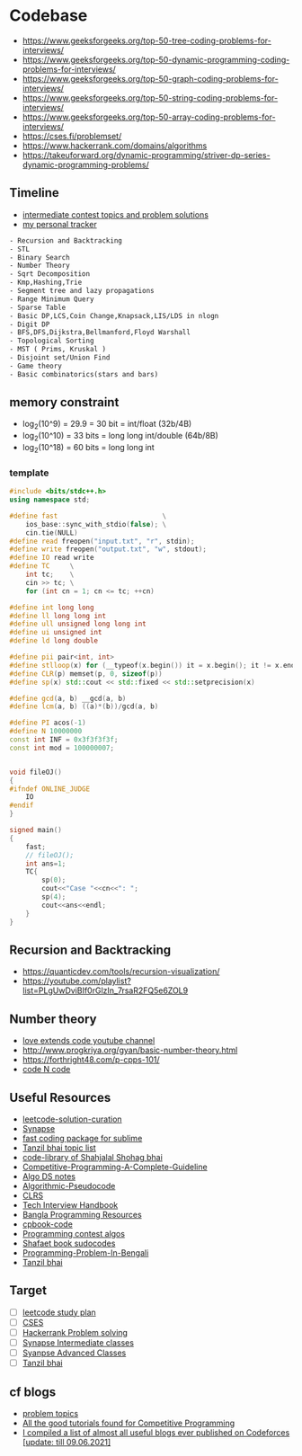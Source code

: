# Codebase

- https://www.geeksforgeeks.org/top-50-tree-coding-problems-for-interviews/
- https://www.geeksforgeeks.org/top-50-dynamic-programming-coding-problems-for-interviews/
- https://www.geeksforgeeks.org/top-50-graph-coding-problems-for-interviews/
- https://www.geeksforgeeks.org/top-50-string-coding-problems-for-interviews/
- https://www.geeksforgeeks.org/top-50-array-coding-problems-for-interviews/
- https://cses.fi/problemset/
- https://www.hackerrank.com/domains/algorithms
- https://takeuforward.org/dynamic-programming/striver-dp-series-dynamic-programming-problems/



## Timeline

- [intermediate contest topics and problem solutions](https://docs.google.com/spreadsheets/d/1HML2NaADcbG79nyJ9odDd_4UVLFQiKhfNsuCT3Gwj-o/edit#gid=0)
- [my personal tracker](https://docs.google.com/spreadsheets/d/1T1JZS4NY13G94eeBvd84uVNXbLdUPBP3NR1ePT6zbPY/edit#gid=209066802)

```txt
- Recursion and Backtracking
- STL
- Binary Search
- Number Theory
- Sqrt Decomposition
- Kmp,Hashing,Trie
- Segment tree and lazy propagations
- Range Minimum Query
- Sparse Table
- Basic DP,LCS,Coin Change,Knapsack,LIS/LDS in nlogn
- Digit DP
- BFS,DFS,Dijkstra,Bellmanford,Floyd Warshall
- Topological Sorting
- MST ( Prims, Kruskal )
- Disjoint set/Union Find
- Game theory
- Basic combinatorics(stars and bars)
```

## memory constraint 
- log<sub>2</sub>(10^9) = 29.9 = 30 bit = int/float (32b/4B)
- log<sub>2</sub>(10^10) = 33 bits = long long int/double (64b/8B) 
- log<sub>2</sub>(10^18) = 60 bits = long long int

### template

```cpp
#include <bits/stdc++.h>
using namespace std;

#define fast                          \
    ios_base::sync_with_stdio(false); \
    cin.tie(NULL)
#define read freopen("input.txt", "r", stdin);
#define write freopen("output.txt", "w", stdout);
#define IO read write
#define TC     \
    int tc;    \
    cin >> tc; \
    for (int cn = 1; cn <= tc; ++cn)

#define int long long
#define ll long long int
#define ull unsigned long long int
#define ui unsigned int
#define ld long double

#define pii pair<int, int>
#define stlloop(x) for (__typeof(x.begin()) it = x.begin(); it != x.end(); it++)
#define CLR(p) memset(p, 0, sizeof(p))
#define sp(x) std::cout << std::fixed << std::setprecision(x)

#define gcd(a, b) __gcd(a, b)
#define lcm(a, b) ((a)*(b))/gcd(a, b)

#define PI acos(-1)
#define N 10000000
const int INF = 0x3f3f3f3f;
const int mod = 100000007;


void fileOJ()
{
#ifndef ONLINE_JUDGE
    IO
#endif
}

signed main()
{
    fast;
    // fileOJ();
    int ans=1;
    TC{
        sp(0);
        cout<<"Case "<<cn<<": ";
        sp(4);
        cout<<ans<<endl;
    }
}

```

## Recursion and Backtracking

- <https://quanticdev.com/tools/recursion-visualization/>
- <https://youtube.com/playlist?list=PLgUwDviBIf0rGlzIn_7rsaR2FQ5e6ZOL9>

## Number theory

- [love extends code youtube channel](https://www.youtube.com/watch?v=0T1-IjBM9jA&list=PLgLCjVh3O6Si82JG4dSp6iSQQnXBM3wjT&index=1&ab_channel=LoveExtendsCode)
- <http://www.progkriya.org/gyan/basic-number-theory.html>
- <https://forthright48.com/p-cpps-101/>
- [code N code](https://www.youtube.com/watch?v=eRkqvQtm4DU&list=PL2q4fbVm1Ik4liHX78IRslXzUr8z5QxsG&ab_channel=CodeNCode)

## Useful Resources

- [leetcode-solution-curation](https://github.com/Tahanima/leetcode-solution-curation)
- [Synapse](https://docs.google.com/spreadsheets/d/16DqZGElOw4lm-JP38d-65iZ0FvUhWtuniBxRuCItv4Y/edit#gid=0)
- [fast coding package for sublime](https://github.com/Geek-a-Byte/FastOlympicCoding)
- [Tanzil bhai topic list](https://docs.google.com/spreadsheets/d/1zwXs4FAfK2pYpVSenyLXkoGS0doOpK1xmrVkU3PB36M/edit#gid=270414271)
- [code-library of Shahjalal Shohag bhai](https://github.com/ShahjalalShohag/code-library)
- [Competitive-Programming-A-Complete-Guideline](https://github.com/ShahjalalShohag/Competitive-Programming-A-Complete-Guideline)
- [Algo DS notes](https://github.com/jainaman224/Algo_Ds_Notes)
- [Algorithmic-Pseudocode](https://github.com/Just-A-Visitor/Algorithmic-Pseudocode)
- [CLRS](https://github.com/gzc/CLRS)
- [Tech Interview Handbook](https://github.com/yangshun/tech-interview-handbook)
- [Bangla Programming Resources](https://github.com/sultanoid/bangla-programming-resources)
- [cpbook-code](https://github.com/stevenhalim/cpbook-code)
- [Programming contest algos](https://github.com/Shafaet/Programming-Contest-Algorithms)
- [Shafaet book sudocodes](https://github.com/Shafaet/book-sudocodes)
- [Programming-Problem-In-Bengali](https://github.com/hasancse91/Programming-Problem-In-Bengali)
- [Tanzil bhai](https://docs.google.com/document/d/1os2hfyZWK1nNGlbzZiJA0CSWFfEDgmWXfoVox62xHZk/edit#heading=h.l176m5o8k6i)

## Target

- [ ] [leetcode study plan](https://leetcode.com/study-plan/)
- [ ] [CSES](https://cses.fi/problemset/list/)
- [ ] [Hackerrank Problem solving](https://www.hackerrank.com/domains/data-structures)
- [ ] [Synapse Intermediate classes](https://www.youtube.com/playlist?list=PLcgg4mu-TN21xTr0LwFMw_5UBDrMsoAHA)
- [ ] [Syanpse Advanced Classes](https://www.youtube.com/watch?v=PRQbOEfHxKw&list=PLHPef-9rM5PXGy2QalI8QtjkLli1ekTpD&index=12&ab_channel=Synapse)
- [ ] [Tanzil bhai](https://www.youtube.com/playlist?list=PLLDURmvQUYc_O18kS2Jeql2vLmDXT1AYP)

## cf blogs

- [problem topics](https://codeforces.com/blog/entry/55274)
- [All the good tutorials found for Competitive Programming](https://codeforces.com/blog/entry/57282)
- [I compiled a list of almost all useful blogs ever published on Codeforces [update: till 09.06.2021]](https://codeforces.com/blog/entry/91363)
